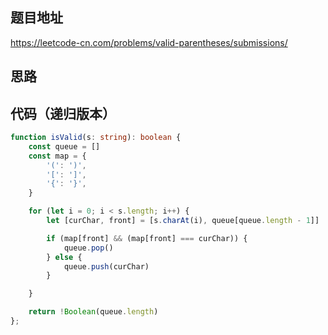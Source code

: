 
## 题目地址
https://leetcode-cn.com/problems/valid-parentheses/submissions/

## 思路

## 代码（递归版本）
```typescript
function isValid(s: string): boolean {
    const queue = []
    const map = {
        '(': ')',
        '[': ']',
        '{': '}',
    }

    for (let i = 0; i < s.length; i++) {
        let [curChar, front] = [s.charAt(i), queue[queue.length - 1]]

        if (map[front] && (map[front] === curChar)) {
            queue.pop()
        } else {
            queue.push(curChar)
        }

    }

    return !Boolean(queue.length)
};

```